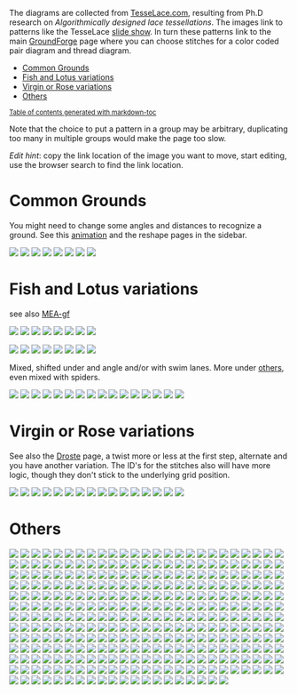The diagrams are collected from [TesseLace.com],
resulting from Ph.D research on _Algorithmically designed lace tessellations_.
The images link to patterns like the TesseLace [slide show].
In turn these patterns link to the main [GroundForge] page
where you can choose stitches for a color coded pair diagram and thread diagram.

[TesseLace.com]: https://tesselace.com
[slide show]: https://tesselace.com/tools/inkscape-extension/
[GroundForge]: https://d-bl.github.io/GroundForge

- [Common Grounds](#common-grounds)
- [Fish and Lotus variations](#fish-and-lotus-variations)
- [Virgin or Rose variations](#virgin-or-rose-variations)
- [Others](#others)

<sub><a href='http://ecotrust-canada.github.io/markdown-toc/'>Table of contents generated with markdown-toc</a></sub>

Note that the choice to put a pattern in a group may be arbitrary, duplicating too many in multiple groups would make the page too slow.

_Edit hint_: copy the link location of the image you want to move, start editing, use the browser search to find the link location.

Common Grounds
==============

You might need to change some angles and distances to recognize a ground. See this [animation] and the reshape pages in the sidebar.

[animation]: https://d-bl.github.io/GroundForge/animation/GIFCreator-me.gif

[![](https://raw.githubusercontent.com/wiki/d-bl/GroundForge/tl/181.png)](https://d-bl.github.io/GroundForge/sheet.html?patch=88%2011;bricks&patch=66%2022;bricks&patch=88%2099%2011%2000;bricks&patch=66%2011%2088%2022;bricks&patch=66%2099%2022%2000;bricks)
[![](https://raw.githubusercontent.com/wiki/d-bl/GroundForge/tl/214.png)](https://d-bl.github.io/GroundForge/sheet.html?patch=5-%20-5;checker&patch=5353%205353%205-5-%20-5-5;checker&patch=5632%2056-2%205-5-%20-535;checker&patch=53%205-%20-5%205-;bricks&patch=44%2077%2044%2077;bricks&patch=44%2044%2077%2077;bricks&patch=66%2088%2066%2011;bricks&patch=66%2066%2088%2011;checker&patch=66%2066%2099%2000;checker&patch=6;checker&patch=566-%2066-5%206-56%20-566;checker&patch=53%2053%2053%205-;bricks&patch=5663%205663;checker&patch=53%205-;bricks&patch=563%20563%20563;checker&patch=53%2053;checker&patch=5632%205632;checker&patch5353%205353;bricks)
[![](https://raw.githubusercontent.com/wiki/d-bl/GroundForge/tl/376.png)](https://d-bl.github.io/GroundForge/sheet.html?patch=B-C-%20---5%20C-B-%20-5--;checker&patch=5831%20-4-7;checker&patch=68%20-4;checker&patch=-4-7%205---%20-C-B%203158;bricks&patch=5-O-E-%20-E-5-O%205-O-E-;bricks)
[![](https://raw.githubusercontent.com/wiki/d-bl/GroundForge/tl/257.png)](https://d-bl.github.io/GroundForge/sheet.html?patch=6868%20-4-4%202121%20-7-7;checker&patch=L-O-L-O-%20---5---5%20H-E-H-E-%20-5---5--;bricks)
[![](https://raw.githubusercontent.com/wiki/d-bl/GroundForge/tl/135.png)](https://d-bl.github.io/GroundForge/sheet.html?patch=5632%2034-7;bricks&patch=5-5-%20-5--%20B-C-%20-5-5;bricks&patch=256-%20---5%20C3B-;bricks&patch=4373%205-53;bricks)
[![](https://raw.githubusercontent.com/wiki/d-bl/GroundForge/tl/130.png)](https://d-bl.github.io/GroundForge/sheet.html?patch=5831%20-4-7;bricks&patch=-437%2034-7;bricks&patch=4830%20--77;bricks)
[![](https://raw.githubusercontent.com/wiki/d-bl/GroundForge/tl/129.png)](https://d-bl.github.io/GroundForge/sheet.html?patch=1483%208-48;bricks&patch=4831%20-488%203148%2088-4;checker)
[![](https://raw.githubusercontent.com/wiki/d-bl/GroundForge/tl/128.png)](https://d-bl.github.io/GroundForge/sheet.html?patch=4312%206-78;bricks)


Fish and Lotus variations
=========================

see also [MEA-gf](https://github.com/MAETempels/MAE-gf/wiki/Milanese:-Fish)

[![](https://raw.githubusercontent.com/wiki/d-bl/GroundForge/tl/150.png)](https://d-bl.github.io/GroundForge/sheet.html?patch=43%205-%2035%2086;bricks)
[![](https://raw.githubusercontent.com/wiki/d-bl/GroundForge/tl/148.png)](https://d-bl.github.io/GroundForge/sheet.html?patch=68%204-%20-5%205-;bricks)
[![](https://raw.githubusercontent.com/wiki/d-bl/GroundForge/tl/147.png)](https://d-bl.github.io/GroundForge/sheet.html?patch=4343%206868;bricks&patch=5-K-5-K-%20-L-O-L-O%20K-5-K-5-%20-H-E-H-E;bricks)
[![](https://raw.githubusercontent.com/wiki/d-bl/GroundForge/tl/030.png)](https://d-bl.github.io/GroundForge/sheet.html?patch=486-%20-486%206-48%2086-4;checker&patch=68%204-;bricks&patch=6868%20-7-7%200101%20-7-7;checker&patch=6868%20-7-7%202121%20-4-4;checker&patch=L-O-L-O-%20-5---5--%20E-H-E-H-%20-5---5--;bricks)
[![](https://raw.githubusercontent.com/wiki/d-bl/GroundForge/tl/451.png)](https://d-bl.github.io/GroundForge/sheet.html?patch=6868%20----%20AAAA%20-7-7;bricks&patch=586-%20-4-5;bricks)
[![](https://raw.githubusercontent.com/wiki/d-bl/GroundForge/tl/175.png)](https://d-bl.github.io/GroundForge/sheet.html?patch=66%20-4%205-%2086;bricks)
[![](https://raw.githubusercontent.com/wiki/d-bl/GroundForge/tl/174.png)](https://d-bl.github.io/GroundForge/sheet.html?patch=43%2053%2068%2066;bricks)
[![](https://raw.githubusercontent.com/wiki/d-bl/GroundForge/tl/169.png)](https://d-bl.github.io/GroundForge/sheet.html?patch=66%20-4%2021%2088;bricks&patch=66%2066%20-4%2068;bricks&patch=5-K-5-K-%20-L-O-L-O%20E-E-E-E-%20-L-L-L-L;bricks)

[![](https://raw.githubusercontent.com/wiki/d-bl/GroundForge/tl/163.png)](https://d-bl.github.io/GroundForge/sheet.html?patch=43%2053%2053%2068;bricks)
[![](https://raw.githubusercontent.com/wiki/d-bl/GroundForge/tl/435.png)](https://d-bl.github.io/GroundForge/sheet.html?patch=434-%206325%206-25%208686;checker&patch=4343%205353%205-5-%208686;checker)
[![](https://raw.githubusercontent.com/wiki/d-bl/GroundForge/tl/164.png)](https://d-bl.github.io/GroundForge/sheet.html?patch=43%205-%20-5%2068;bricks)
[![](https://raw.githubusercontent.com/wiki/d-bl/GroundForge/tl/446.png)](https://d-bl.github.io/GroundForge/sheet.html?patch=6868%20-4-4%205-5-%20-5-5;checker&patch=586-%20-4-5;checker)
[![](https://raw.githubusercontent.com/wiki/d-bl/GroundForge/tl/021.png)](https://d-bl.github.io/GroundForge/sheet.html?patch=588-%20-115;checker&patch=6868%201111%207-7-%20-5-5;checker)
[![](https://raw.githubusercontent.com/wiki/d-bl/GroundForge/tl/173.png)](https://d-bl.github.io/GroundForge/sheet.html?patch=43%205-%2086%2066;bricks)
[![](https://raw.githubusercontent.com/wiki/d-bl/GroundForge/tl/022.png)](https://d-bl.github.io/GroundForge/sheet.html?patch=4343%205353%202121%208888;checker)
[![](https://raw.githubusercontent.com/wiki/d-bl/GroundForge/tl/431.png)](https://d-bl.github.io/GroundForge/sheet.html?patch=6868%201111%208888%20-4-4;checker&patch=43%2068%2066%2066;bricks&patch=466-%206686%206-46%208666;checker&patch=6888%20-114;checker&patch=L-L-L-L-%20-L-L-L-L%205---5---%20-H-E-H-E;bricks&patch=5-L-L---%20-L-L-O-L%20L-L---5-%20-E-H-E-E;bricks)

Mixed, shifted under and angle and/or with swim lanes. More under [others](#Others), even mixed with spiders.

[![](https://raw.githubusercontent.com/wiki/d-bl/GroundForge/tl/452.png)](https://d-bl.github.io/GroundForge/sheet.html?patch=486-%20-486%205-4-%2086-5;checker&patch=6868%20---7%20AA01%20-7-7;bricks)
[![](https://raw.githubusercontent.com/wiki/d-bl/GroundForge/tl/152.png)](https://d-bl.github.io/GroundForge/sheet.html?patch=43%2021%20-4%2098;bricks)
[![](https://raw.githubusercontent.com/wiki/d-bl/GroundForge/tl/067.png)](https://d-bl.github.io/GroundForge/sheet.html?patch=5631%2066-7;bricks&patch=4322%205-73;bricks)
[![](https://raw.githubusercontent.com/wiki/d-bl/GroundForge/tl/167.png)](https://d-bl.github.io/GroundForge/sheet.html?patch=6464%207272;bricks&patch=43%2068;bricks&patch=B-B-%20-B-B%20C-C-%20-C-C;bricks&patch=4848%207171;bricks&patch=5-O-5-O-%20-E-5-E-5%205-O-5-O-%20-E-5-E-5;bricks&patch=5-K-5-K-%20-L-O-L-O%205-K-5-K-%20-E-H-E-H;bricks)
[![](https://raw.githubusercontent.com/wiki/d-bl/GroundForge/tl/685.png)](https://d-bl.github.io/GroundForge/sheet.html?patch=4663%206668;bricks&patch=5-L-L-K-%20-L-L-L-O%20L-L-K-5-%20-E-E-H-E;bricks)
[![](https://raw.githubusercontent.com/wiki/d-bl/GroundForge/tl/539.png)](https://d-bl.github.io/GroundForge/sheet.html?patch=5-L-5-E-%20-E-5-5-O%205-O-H-5-%20-5-5-5-K;bricks&patch=5-L-5-E-%20-E-5-5-O%205-O-5-L-%20-5-H-5-H;bricks)
[![](https://raw.githubusercontent.com/wiki/d-bl/GroundForge/tl/544.png)](https://d-bl.github.io/GroundForge/sheet.html?patch=5-O-5-O-%20-E-5-E-5%205-H-5-H-%20-L-5-L-5;bricks&patch=5-L-5-L-%20-E-5-E-5%205-O-5-O-%20-5-H-5-H;bricks)
[![](https://raw.githubusercontent.com/wiki/d-bl/GroundForge/tl/071.png)](https://d-bl.github.io/GroundForge/sheet.html?patch=4832%202483;bricks)
[![](https://raw.githubusercontent.com/wiki/d-bl/GroundForge/tl/073.png)](https://d-bl.github.io/GroundForge/sheet.html?patch=486-%20-4-5%205-5-%2086-5;checker)
[![](https://raw.githubusercontent.com/wiki/d-bl/GroundForge/tl/074.png)](https://d-bl.github.io/GroundForge/sheet.html?patch=586-%20-4-5%205-5-%20-5-5;checker)
[![](https://raw.githubusercontent.com/wiki/d-bl/GroundForge/tl/076.png)](https://d-bl.github.io/GroundForge/sheet.html?patch=4832%2024-2%20225-%208325;checker)
[![](https://raw.githubusercontent.com/wiki/d-bl/GroundForge/tl/072.png)](https://d-bl.github.io/GroundForge/sheet.html?patch=4832%202483%20224-%208325;checker)
[![](https://raw.githubusercontent.com/wiki/d-bl/GroundForge/tl/097.png)](https://d-bl.github.io/GroundForge/sheet.html?patch=5631%2066-7%206-56%20-566;checker)
[![](https://raw.githubusercontent.com/wiki/d-bl/GroundForge/tl/149.png)](https://d-bl.github.io/GroundForge/sheet.html?patch=43%2068%2034%2086;bricks)
[![](https://raw.githubusercontent.com/wiki/d-bl/GroundForge/tl/151.png)](https://d-bl.github.io/GroundForge/sheet.html?patch=68%20-4%2021%207-;bricks)
[![](https://raw.githubusercontent.com/wiki/d-bl/GroundForge/tl/165.png)](https://d-bl.github.io/GroundForge/sheet.html?patch=43%2021%20-7%2068;bricks)

Virgin or Rose variations
=========================

See also the [Droste](Droste-effect) page, a twist more or less at the first step, alternate and you have another variation. The ID's for the stitches also will have more logic, though they don't stick to the underlying grid position.

[![](https://raw.githubusercontent.com/wiki/d-bl/GroundForge/tl/130.png)](https://d-bl.github.io/GroundForge/sheet.html?patch=5831%20-4-7;bricks&patch=-437%2034-7;bricks&patch=4830%20--77;bricks)
[![](https://raw.githubusercontent.com/wiki/d-bl/GroundForge/tl/129.png)](https://d-bl.github.io/GroundForge/sheet.html?patch=1483%208-48;bricks&patch=4831%20-488%203148%2088-4;checker)
[![](https://raw.githubusercontent.com/wiki/d-bl/GroundForge/tl/112.png)](https://d-bl.github.io/GroundForge/sheet.html?patch=4831%20-117%206-78%2086-4;checker)
[![](https://raw.githubusercontent.com/wiki/d-bl/GroundForge/tl/133.png)](https://d-bl.github.io/GroundForge/sheet.html?patch=588-%2014-2;bricks)
[![](https://raw.githubusercontent.com/wiki/d-bl/GroundForge/tl/115.png)](https://d-bl.github.io/GroundForge/sheet.html?patch=4831%20-488%20214-%2088-5;checker)
[![](https://raw.githubusercontent.com/wiki/d-bl/GroundForge/tl/117.png)](https://d-bl.github.io/GroundForge/sheet.html?patch=4831%20-4-7%203158%2088-4;checker)
[![](https://raw.githubusercontent.com/wiki/d-bl/GroundForge/tl/118.png)](https://d-bl.github.io/GroundForge/sheet.html?patch=4831%20-117%203178%2088-4;checker)
[![](https://raw.githubusercontent.com/wiki/d-bl/GroundForge/tl/123.png)](https://d-bl.github.io/GroundForge/sheet.html?patch=4831%20-117%205-7-%2086-5;checker)
[![](https://raw.githubusercontent.com/wiki/d-bl/GroundForge/tl/080.png)](https://d-bl.github.io/GroundForge/sheet.html?patch=4831%20-488%206-48%2086-4;checker)
[![](https://raw.githubusercontent.com/wiki/d-bl/GroundForge/tl/081.png)](https://d-bl.github.io/GroundForge/sheet.html?patch=4831%20-488%205-4-%2086-5;checker)
[![](https://raw.githubusercontent.com/wiki/d-bl/GroundForge/tl/111.png)](https://d-bl.github.io/GroundForge/sheet.html?patch=588-%20-4-5%206-58%20-214;checker)
[![](https://raw.githubusercontent.com/wiki/d-bl/GroundForge/tl/113.png)](https://d-bl.github.io/GroundForge/sheet.html?patch=586-%20-115%206-78%20-5-4;checker)
[![](https://raw.githubusercontent.com/wiki/d-bl/GroundForge/tl/079.png)](https://d-bl.github.io/GroundForge/sheet.html?patch=486-%20-115%20217-%2088-5;checker)
[![](https://raw.githubusercontent.com/wiki/d-bl/GroundForge/tl/121.png)](https://d-bl.github.io/GroundForge/sheet.html?patch=5831%20-4-7%206-58%20-5-4;checker)
[![](https://raw.githubusercontent.com/wiki/d-bl/GroundForge/tl/122.png)](https://d-bl.github.io/GroundForge/sheet.html?patch=4831%20-4-7%20215-%2088-5;checker)
[![](https://raw.githubusercontent.com/wiki/d-bl/GroundForge/tl/124.png)](https://d-bl.github.io/GroundForge/sheet.html?patch=4831%20-4-7%206-58%2086-4;checker)


Others
======

[![](https://raw.githubusercontent.com/wiki/d-bl/GroundForge/tl/015.png)](https://d-bl.github.io/GroundForge/sheet.html?patch=5-O-H-%20-L-5-O%20E-5-E-;bricks&patch=586-%20---5%202AB-%20-7-5;bricks)
[![](https://raw.githubusercontent.com/wiki/d-bl/GroundForge/tl/138.png)](https://d-bl.github.io/GroundForge/sheet.html?patch=4641%209177;bricks&patch=4841%205377;bricks)
[![](https://raw.githubusercontent.com/wiki/d-bl/GroundForge/tl/410.png)](https://d-bl.github.io/GroundForge/sheet.html?patch=5831%20-4-7%203158%20-7-4;bricks)
[![](https://raw.githubusercontent.com/wiki/d-bl/GroundForge/tl/551.png)](https://d-bl.github.io/GroundForge/sheet.html?patch=5-L-K-H-%20-L-L-O-O%205-L-K-H-%20-E-E-H-H;bricks)
[![](https://raw.githubusercontent.com/wiki/d-bl/GroundForge/tl/552.png)](https://d-bl.github.io/GroundForge/sheet.html?patch=5-L-K-H-%20-L-L-O-O%205-L---H-%20-E-H-E-H;bricks)
[![](https://raw.githubusercontent.com/wiki/d-bl/GroundForge/tl/127.png)](https://d-bl.github.io/GroundForge/sheet.html?patch=4815%204-77;bricks&patch=-5---5-5%205-O-E-5-;bricks&patch=4804%20-777;bricks)
[![](https://raw.githubusercontent.com/wiki/d-bl/GroundForge/tl/002.png)](https://d-bl.github.io/GroundForge/sheet.html?patch=6868%20---4%202AA1%20-7-7;bricks&patch=586-%20-4-5%202121%20-7-7;bricks&patch=586-%20-4-5%206868%20-4-4;checker)
[![](https://raw.githubusercontent.com/wiki/d-bl/GroundForge/tl/425.png)](https://d-bl.github.io/GroundForge/sheet.html?patch=5831%20-4-7%206868%20-4-4;checker&patch=5831%20-4-7%206868%20-4-4;bricks)
[![](https://raw.githubusercontent.com/wiki/d-bl/GroundForge/tl/004.png)](https://d-bl.github.io/GroundForge/sheet.html?patch=586-%20-4-5%202121%20-7-7;checker&patch=586-%20-4-5%206868%20-4-4;bricks&patch=5831%20-4-7%20586-%20-4-5;checker)
[![](https://raw.githubusercontent.com/wiki/d-bl/GroundForge/tl/083.png)](https://d-bl.github.io/GroundForge/sheet.html?patch=486-%20-486%202111%2088-7;checker&patch=4831%20-488%202111%2088-7;checker&patch=4831%20-488%205-11%2086-7;checker)
[![](https://raw.githubusercontent.com/wiki/d-bl/GroundForge/tl/103.png)](https://d-bl.github.io/GroundForge/sheet.html?patch=586-%20-4-5%20215-%20-7-5;checker&patch=5831%20-4-7%205-5-%20-5-5;checker)
[![](https://raw.githubusercontent.com/wiki/d-bl/GroundForge/tl/106.png)](https://d-bl.github.io/GroundForge/sheet.html?patch=4373%205353%205-5-%208315;checker&patch=437-%206325%206-25%208315;checker&patch=5632%2056-2%203158%20-734;checker)
[![](https://raw.githubusercontent.com/wiki/d-bl/GroundForge/tl/061.png)](https://d-bl.github.io/GroundForge/sheet.html?patch=4632%2056-2%206-58%208634;checker)
[![](https://raw.githubusercontent.com/wiki/d-bl/GroundForge/tl/001.png)](https://d-bl.github.io/GroundForge/sheet.html?patch=586-%20-4-5%205-21%20-5-7;checker)
[![](https://raw.githubusercontent.com/wiki/d-bl/GroundForge/tl/577.png)](https://d-bl.github.io/GroundForge/sheet.html?patch=5-L---H-%20-L-O-L-O%20--5---5-%20-E-H-E-H;bricks)
[![](https://raw.githubusercontent.com/wiki/d-bl/GroundForge/tl/576.png)](https://d-bl.github.io/GroundForge/sheet.html?patch=5-L---H-%20-L-O-L-O%20--5-K-5-%20-E-E-H-H;bricks)
[![](https://raw.githubusercontent.com/wiki/d-bl/GroundForge/tl/401.png)](https://d-bl.github.io/GroundForge/sheet.html?patch=466-%206315%206-76%208666;bricks)
[![](https://raw.githubusercontent.com/wiki/d-bl/GroundForge/tl/448.png)](https://d-bl.github.io/GroundForge/sheet.html?patch=4631%2066-7%206-56%208666;bricks)
[![](https://raw.githubusercontent.com/wiki/d-bl/GroundForge/tl/404.png)](https://d-bl.github.io/GroundForge/sheet.html?patch=4631%206688%206-46%208666;bricks)
[![](https://raw.githubusercontent.com/wiki/d-bl/GroundForge/tl/405.png)](https://d-bl.github.io/GroundForge/sheet.html?patch=4631%206688%203146%208866;bricks)
[![](https://raw.githubusercontent.com/wiki/d-bl/GroundForge/tl/423.png)](https://d-bl.github.io/GroundForge/sheet.html?patch=586-%201112%208-78%20-5-4;bricks)
[![](https://raw.githubusercontent.com/wiki/d-bl/GroundForge/tl/051.png)](https://d-bl.github.io/GroundForge/sheet.html?patch=588-%20-4-5%206868%20-114;checker)
[![](https://raw.githubusercontent.com/wiki/d-bl/GroundForge/tl/455.png)](https://d-bl.github.io/GroundForge/sheet.html?patch=586-%20---5%202AA1%20-7-7;bricks)
[![](https://raw.githubusercontent.com/wiki/d-bl/GroundForge/tl/415.png)](https://d-bl.github.io/GroundForge/sheet.html?patch=586-%20-4-5%20215-%20-7-5;bricks)
[![](https://raw.githubusercontent.com/wiki/d-bl/GroundForge/tl/006.png)](https://d-bl.github.io/GroundForge/sheet.html?patch=466-%206315%206-76%208666;checker)
[![](https://raw.githubusercontent.com/wiki/d-bl/GroundForge/tl/056.png)](https://d-bl.github.io/GroundForge/sheet.html?patch=588-%201112%208-78%20-214;checker)
[![](https://raw.githubusercontent.com/wiki/d-bl/GroundForge/tl/037.png)](https://d-bl.github.io/GroundForge/sheet.html?patch=586-%201112%208-78%20-5-4;checker)
[![](https://raw.githubusercontent.com/wiki/d-bl/GroundForge/tl/041.png)](https://d-bl.github.io/GroundForge/sheet.html?patch=6888%2014-1%208868%20-114;checker)
[![](https://raw.githubusercontent.com/wiki/d-bl/GroundForge/tl/054.png)](https://d-bl.github.io/GroundForge/sheet.html?patch=588-%2014-2%208868%20-114;checker)
[![](https://raw.githubusercontent.com/wiki/d-bl/GroundForge/tl/052.png)](https://d-bl.github.io/GroundForge/sheet.html?patch=588-%20-115%206-78%20-214;checker)
[![](https://raw.githubusercontent.com/wiki/d-bl/GroundForge/tl/088.png)](https://d-bl.github.io/GroundForge/sheet.html?patch=4631%206688%203146%208866;checker)
[![](https://raw.githubusercontent.com/wiki/d-bl/GroundForge/tl/140.png)](https://d-bl.github.io/GroundForge/sheet.html?patch=4631%206688;bricks)
[![](https://raw.githubusercontent.com/wiki/d-bl/GroundForge/tl/402.png)](https://d-bl.github.io/GroundForge/sheet.html?patch=4631%2066-7%203156%208866;bricks)
[![](https://raw.githubusercontent.com/wiki/d-bl/GroundForge/tl/403.png)](https://d-bl.github.io/GroundForge/sheet.html?patch=466-%2066-5%206-56%208666;bricks)
[![](https://raw.githubusercontent.com/wiki/d-bl/GroundForge/tl/428.png)](https://d-bl.github.io/GroundForge/sheet.html?patch=466-%206686%206-46%208666;bricks)
[![](https://raw.githubusercontent.com/wiki/d-bl/GroundForge/tl/406.png)](https://d-bl.github.io/GroundForge/sheet.html?patch=4631%206317%206-76%208666;bricks)
[![](https://raw.githubusercontent.com/wiki/d-bl/GroundForge/tl/407.png)](https://d-bl.github.io/GroundForge/sheet.html?patch=4631%206317%203176%208866;bricks)
[![](https://raw.githubusercontent.com/wiki/d-bl/GroundForge/tl/007.png)](https://d-bl.github.io/GroundForge/sheet.html?patch=6868%20-114%206888%20-4-4;checker)
[![](https://raw.githubusercontent.com/wiki/d-bl/GroundForge/tl/010.png)](https://d-bl.github.io/GroundForge/sheet.html?patch=4631%206688%206-46%208666;checker)
[![](https://raw.githubusercontent.com/wiki/d-bl/GroundForge/tl/011.png)](https://d-bl.github.io/GroundForge/sheet.html?patch=4631%206317%206-76%208666;checker)
[![](https://raw.githubusercontent.com/wiki/d-bl/GroundForge/tl/012.png)](https://d-bl.github.io/GroundForge/sheet.html?patch=4631%206317%203176%208866;checker)
[![](https://raw.githubusercontent.com/wiki/d-bl/GroundForge/tl/025.png)](https://d-bl.github.io/GroundForge/sheet.html?patch=586-%201112%208888%20-4-4;checker)
[![](https://raw.githubusercontent.com/wiki/d-bl/GroundForge/tl/026.png)](https://d-bl.github.io/GroundForge/sheet.html?patch=4343%205353%205-21%208688;checker)
[![](https://raw.githubusercontent.com/wiki/d-bl/GroundForge/tl/027.png)](https://d-bl.github.io/GroundForge/sheet.html?patch=6868%2088-7%201121%20-4-4;checker)
[![](https://raw.githubusercontent.com/wiki/d-bl/GroundForge/tl/032.png)](https://d-bl.github.io/GroundForge/sheet.html?patch=586-%208889%201111%20-4-4;checker)
[![](https://raw.githubusercontent.com/wiki/d-bl/GroundForge/tl/033.png)](https://d-bl.github.io/GroundForge/sheet.html?patch=586-%20-115%206888%20-4-4;checker)
[![](https://raw.githubusercontent.com/wiki/d-bl/GroundForge/tl/034.png)](https://d-bl.github.io/GroundForge/sheet.html?patch=586-%20-115%20588-%20-4-5;checker)
[![](https://raw.githubusercontent.com/wiki/d-bl/GroundForge/tl/035.png)](https://d-bl.github.io/GroundForge/sheet.html?patch=586-%20-115%205-7-%20-5-5;checker)
[![](https://raw.githubusercontent.com/wiki/d-bl/GroundForge/tl/036.png)](https://d-bl.github.io/GroundForge/sheet.html?patch=586-%201112%20788-%20-4-5;checker)
[![](https://raw.githubusercontent.com/wiki/d-bl/GroundForge/tl/038.png)](https://d-bl.github.io/GroundForge/sheet.html?patch=586-%201112%207-7-%20-5-5;checker)
[![](https://raw.githubusercontent.com/wiki/d-bl/GroundForge/tl/039.png)](https://d-bl.github.io/GroundForge/sheet.html?patch=586-%20-789%202111%20-4-4;checker)
[![](https://raw.githubusercontent.com/wiki/d-bl/GroundForge/tl/040.png)](https://d-bl.github.io/GroundForge/sheet.html?patch=4632%205683%206-48%208634;checker)
[![](https://raw.githubusercontent.com/wiki/d-bl/GroundForge/tl/042.png)](https://d-bl.github.io/GroundForge/sheet.html?patch=6888%208888%204-11%20-014;checker)
[![](https://raw.githubusercontent.com/wiki/d-bl/GroundForge/tl/043.png)](https://d-bl.github.io/GroundForge/sheet.html?patch=588-%201112%208888%20-114;checker)
[![](https://raw.githubusercontent.com/wiki/d-bl/GroundForge/tl/045.png)](https://d-bl.github.io/GroundForge/sheet.html?patch=588-%20-115%206888%20-114;checker)
[![](https://raw.githubusercontent.com/wiki/d-bl/GroundForge/tl/047.png)](https://d-bl.github.io/GroundForge/sheet.html?patch=6888%201111%208888%20-114;checker)
[![](https://raw.githubusercontent.com/wiki/d-bl/GroundForge/tl/048.png)](https://d-bl.github.io/GroundForge/sheet.html?patch=6888%2088-7%201121%20-114;checker)
[![](https://raw.githubusercontent.com/wiki/d-bl/GroundForge/tl/049.png)](https://d-bl.github.io/GroundForge/sheet.html?patch=6888%20-788%202111%20-114;checker)
[![](https://raw.githubusercontent.com/wiki/d-bl/GroundForge/tl/050.png)](https://d-bl.github.io/GroundForge/sheet.html?patch=4632%205683%205-11%208637;checker)
[![](https://raw.githubusercontent.com/wiki/d-bl/GroundForge/tl/053.png)](https://d-bl.github.io/GroundForge/sheet.html?patch=588-%208889%204-11%20-014;checker)
[![](https://raw.githubusercontent.com/wiki/d-bl/GroundForge/tl/055.png)](https://d-bl.github.io/GroundForge/sheet.html?patch=4632%205683%203148%208834;checker)
[![](https://raw.githubusercontent.com/wiki/d-bl/GroundForge/tl/057.png)](https://d-bl.github.io/GroundForge/sheet.html?patch=588-%20-789%205-11%20-014;checker)
[![](https://raw.githubusercontent.com/wiki/d-bl/GroundForge/tl/058.png)](https://d-bl.github.io/GroundForge/sheet.html?patch=588-%20-789%202111%20-114;checker)
[![](https://raw.githubusercontent.com/wiki/d-bl/GroundForge/tl/059.png)](https://d-bl.github.io/GroundForge/sheet.html?patch=4632%205683%20214-%208835;checker)
[![](https://raw.githubusercontent.com/wiki/d-bl/GroundForge/tl/060.png)](https://d-bl.github.io/GroundForge/sheet.html?patch=4632%205683%202111%208837;checker)
[![](https://raw.githubusercontent.com/wiki/d-bl/GroundForge/tl/062.png)](https://d-bl.github.io/GroundForge/sheet.html?patch=4632%2056-2%205-21%208637;checker)
[![](https://raw.githubusercontent.com/wiki/d-bl/GroundForge/tl/063.png)](https://d-bl.github.io/GroundForge/sheet.html?patch=4632%2056-2%202121%208837;checker)
[![](https://raw.githubusercontent.com/wiki/d-bl/GroundForge/tl/064.png)](https://d-bl.github.io/GroundForge/sheet.html?patch=4632%205312%206-78%208634;checker)
[![](https://raw.githubusercontent.com/wiki/d-bl/GroundForge/tl/065.png)](https://d-bl.github.io/GroundForge/sheet.html?patch=4632%205312%205-7-%208635;checker)
[![](https://raw.githubusercontent.com/wiki/d-bl/GroundForge/tl/066.png)](https://d-bl.github.io/GroundForge/sheet.html?patch=4632%205312%203178%208834;checker)
[![](https://raw.githubusercontent.com/wiki/d-bl/GroundForge/tl/013.png)](https://d-bl.github.io/GroundForge/sheet.html?patch=5-H-H-%20-5-H-H%205-L-O-;bricks)
[![](https://raw.githubusercontent.com/wiki/d-bl/GroundForge/tl/014.png)](https://d-bl.github.io/GroundForge/sheet.html?patch=5-E-H-%20-5-5--%20L-5-O-;bricks)
[![](https://raw.githubusercontent.com/wiki/d-bl/GroundForge/tl/016.png)](https://d-bl.github.io/GroundForge/sheet.html?patch=5-O-H-%20-E-5-H%205-L-L-;bricks)
[![](https://raw.githubusercontent.com/wiki/d-bl/GroundForge/tl/017.png)](https://d-bl.github.io/GroundForge/sheet.html?patch=5-L-H-%20-L-5-O%20E-H-5-;bricks)
[![](https://raw.githubusercontent.com/wiki/d-bl/GroundForge/tl/018.png)](https://d-bl.github.io/GroundForge/sheet.html?patch=5-E-H-%20-5-O-O%20H-H-5-;bricks)
[![](https://raw.githubusercontent.com/wiki/d-bl/GroundForge/tl/068.png)](https://d-bl.github.io/GroundForge/sheet.html?patch=486-%20-486%205-11%2086-7;checker)
[![](https://raw.githubusercontent.com/wiki/d-bl/GroundForge/tl/069.png)](https://d-bl.github.io/GroundForge/sheet.html?patch=486-%20-486%20214-%2088-5;checker)
[![](https://raw.githubusercontent.com/wiki/d-bl/GroundForge/tl/084.png)](https://d-bl.github.io/GroundForge/sheet.html?patch=4831%20-4-7%205-5-%2086-5;checker)
[![](https://raw.githubusercontent.com/wiki/d-bl/GroundForge/tl/077.png)](https://d-bl.github.io/GroundForge/sheet.html?patch=486-%20-4-5%20215-%2088-5;checker)
[![](https://raw.githubusercontent.com/wiki/d-bl/GroundForge/tl/085.png)](https://d-bl.github.io/GroundForge/sheet.html?patch=4831%20-4-7%205-21%2086-7;checker)
[![](https://raw.githubusercontent.com/wiki/d-bl/GroundForge/tl/075.png)](https://d-bl.github.io/GroundForge/sheet.html?patch=486-%20-4-5%205-21%2086-7;checker)
[![](https://raw.githubusercontent.com/wiki/d-bl/GroundForge/tl/078.png)](https://d-bl.github.io/GroundForge/sheet.html?patch=486-%20-4-5%202121%2088-7;checker)
[![](https://raw.githubusercontent.com/wiki/d-bl/GroundForge/tl/086.png)](https://d-bl.github.io/GroundForge/sheet.html?patch=4831%20-4-7%202121%2088-7;checker)
[![](https://raw.githubusercontent.com/wiki/d-bl/GroundForge/tl/087.png)](https://d-bl.github.io/GroundForge/sheet.html?patch=4831%203437%203535%2086-5;checker)
[![](https://raw.githubusercontent.com/wiki/d-bl/GroundForge/tl/089.png)](https://d-bl.github.io/GroundForge/sheet.html?patch=4353%205353%206-58%2086-4;checker)
[![](https://raw.githubusercontent.com/wiki/d-bl/GroundForge/tl/090.png)](https://d-bl.github.io/GroundForge/sheet.html?patch=4353%205353%205-21%2086-7;checker)
[![](https://raw.githubusercontent.com/wiki/d-bl/GroundForge/tl/091.png)](https://d-bl.github.io/GroundForge/sheet.html?patch=4632%205683%205-4-%208635;checker)
[![](https://raw.githubusercontent.com/wiki/d-bl/GroundForge/tl/096.png)](https://d-bl.github.io/GroundForge/sheet.html?patch=466-%2066-5%206-56%208666;checker)
[![](https://raw.githubusercontent.com/wiki/d-bl/GroundForge/tl/098.png)](https://d-bl.github.io/GroundForge/sheet.html?patch=4631%2066-7%206-56%208666;checker)
[![](https://raw.githubusercontent.com/wiki/d-bl/GroundForge/tl/099.png)](https://d-bl.github.io/GroundForge/sheet.html?patch=4631%2066-7%203156%208866;checker)
[![](https://raw.githubusercontent.com/wiki/d-bl/GroundForge/tl/100.png)](https://d-bl.github.io/GroundForge/sheet.html?patch=4632%2056-2%203158%208834;checker)
[![](https://raw.githubusercontent.com/wiki/d-bl/GroundForge/tl/101.png)](https://d-bl.github.io/GroundForge/sheet.html?patch=4632%2056-2%20215-%208835;checker)
[![](https://raw.githubusercontent.com/wiki/d-bl/GroundForge/tl/141.png)](https://d-bl.github.io/GroundForge/sheet.html?patch=4321%205883;bricks)
[![](https://raw.githubusercontent.com/wiki/d-bl/GroundForge/tl/142.png)](https://d-bl.github.io/GroundForge/sheet.html?patch=4353%205863;bricks)
[![](https://raw.githubusercontent.com/wiki/d-bl/GroundForge/tl/143.png)](https://d-bl.github.io/GroundForge/sheet.html?patch=4311%206888;bricks)
[![](https://raw.githubusercontent.com/wiki/d-bl/GroundForge/tl/153.png)](https://d-bl.github.io/GroundForge/sheet.html?patch=46-1%206868;bricks)
[![](https://raw.githubusercontent.com/wiki/d-bl/GroundForge/tl/154.png)](https://d-bl.github.io/GroundForge/sheet.html?patch=4863%205663;bricks)
[![](https://raw.githubusercontent.com/wiki/d-bl/GroundForge/tl/156.png)](https://d-bl.github.io/GroundForge/sheet.html?patch=46-2%206-58;bricks)
[![](https://raw.githubusercontent.com/wiki/d-bl/GroundForge/tl/157.png)](https://d-bl.github.io/GroundForge/sheet.html?patch=48-2%205-53;bricks)
[![](https://raw.githubusercontent.com/wiki/d-bl/GroundForge/tl/158.png)](https://d-bl.github.io/GroundForge/sheet.html?patch=8464%207712;bricks)
[![](https://raw.githubusercontent.com/wiki/d-bl/GroundForge/tl/159.png)](https://d-bl.github.io/GroundForge/sheet.html?patch=4466%207781;bricks)
[![](https://raw.githubusercontent.com/wiki/d-bl/GroundForge/tl/160.png)](https://d-bl.github.io/GroundForge/sheet.html?patch=4683%203468;bricks)
[![](https://raw.githubusercontent.com/wiki/d-bl/GroundForge/tl/176.png)](https://d-bl.github.io/GroundForge/sheet.html?patch=4683%206-48;bricks)
[![](https://raw.githubusercontent.com/wiki/d-bl/GroundForge/tl/177.png)](https://d-bl.github.io/GroundForge/sheet.html?patch=4632%203488;bricks)
[![](https://raw.githubusercontent.com/wiki/d-bl/GroundForge/tl/178.png)](https://d-bl.github.io/GroundForge/sheet.html?patch=4840%205887;bricks)
[![](https://raw.githubusercontent.com/wiki/d-bl/GroundForge/tl/179.png)](https://d-bl.github.io/GroundForge/sheet.html?patch=4883%205-43;bricks)
[![](https://raw.githubusercontent.com/wiki/d-bl/GroundForge/tl/180.png)](https://d-bl.github.io/GroundForge/sheet.html?patch=4488%201748;bricks)
[![](https://raw.githubusercontent.com/wiki/d-bl/GroundForge/tl/408.png)](https://d-bl.github.io/GroundForge/sheet.html?patch=4343%205353%205-21%208688;bricks)
[![](https://raw.githubusercontent.com/wiki/d-bl/GroundForge/tl/409.png)](https://d-bl.github.io/GroundForge/sheet.html?patch=586-%20-4-5%205-21%20-5-7;bricks)
[![](https://raw.githubusercontent.com/wiki/d-bl/GroundForge/tl/411.png)](https://d-bl.github.io/GroundForge/sheet.html?patch=6868%20-114%206888%20-4-4;bricks)
[![](https://raw.githubusercontent.com/wiki/d-bl/GroundForge/tl/413.png)](https://d-bl.github.io/GroundForge/sheet.html?patch=586-%20-4-5%205-5-%20-5-5;bricks)
[![](https://raw.githubusercontent.com/wiki/d-bl/GroundForge/tl/414.png)](https://d-bl.github.io/GroundForge/sheet.html?patch=586-%20-789%202111%20-4-4;bricks)
[![](https://raw.githubusercontent.com/wiki/d-bl/GroundForge/tl/417.png)](https://d-bl.github.io/GroundForge/sheet.html?patch=586-%208889%201111%20-4-4;bricks)
[![](https://raw.githubusercontent.com/wiki/d-bl/GroundForge/tl/418.png)](https://d-bl.github.io/GroundForge/sheet.html?patch=586-%20-115%206888%20-4-4;bricks)
[![](https://raw.githubusercontent.com/wiki/d-bl/GroundForge/tl/419.png)](https://d-bl.github.io/GroundForge/sheet.html?patch=586-%20-115%20588-%20-4-5;bricks)
[![](https://raw.githubusercontent.com/wiki/d-bl/GroundForge/tl/420.png)](https://d-bl.github.io/GroundForge/sheet.html?patch=586-%20-115%206-78%20-5-4;bricks)
[![](https://raw.githubusercontent.com/wiki/d-bl/GroundForge/tl/421.png)](https://d-bl.github.io/GroundForge/sheet.html?patch=586-%20-115%205-7-%20-5-5;bricks)
[![](https://raw.githubusercontent.com/wiki/d-bl/GroundForge/tl/422.png)](https://d-bl.github.io/GroundForge/sheet.html?patch=586-%201112%20788-%20-4-5;bricks)
[![](https://raw.githubusercontent.com/wiki/d-bl/GroundForge/tl/424.png)](https://d-bl.github.io/GroundForge/sheet.html?patch=586-%201112%207-7-%20-5-5;bricks)
[![](https://raw.githubusercontent.com/wiki/d-bl/GroundForge/tl/427.png)](https://d-bl.github.io/GroundForge/sheet.html?patch=5831%20-4-7%206-58%20-5-4;bricks)
[![](https://raw.githubusercontent.com/wiki/d-bl/GroundForge/tl/429.png)](https://d-bl.github.io/GroundForge/sheet.html?patch=586-%20-4-5%206-58%20-5-4;bricks)
[![](https://raw.githubusercontent.com/wiki/d-bl/GroundForge/tl/430.png)](https://d-bl.github.io/GroundForge/sheet.html?patch=6868%2088-7%201121%20-4-4;bricks)
[![](https://raw.githubusercontent.com/wiki/d-bl/GroundForge/tl/433.png)](https://d-bl.github.io/GroundForge/sheet.html?patch=586-%20-4-5%20586-%20-4-5;bricks)
[![](https://raw.githubusercontent.com/wiki/d-bl/GroundForge/tl/434.png)](https://d-bl.github.io/GroundForge/sheet.html?patch=586-%201112%208888%20-4-4;bricks)
[![](https://raw.githubusercontent.com/wiki/d-bl/GroundForge/tl/436.png)](https://d-bl.github.io/GroundForge/sheet.html?patch=5831%20-4-7%20586-%20-4-5;bricks)
[![](https://raw.githubusercontent.com/wiki/d-bl/GroundForge/tl/449.png)](https://d-bl.github.io/GroundForge/sheet.html?patch=-4-4%205---%20-C-B%206868;bricks)
[![](https://raw.githubusercontent.com/wiki/d-bl/GroundForge/tl/453.png)](https://d-bl.github.io/GroundForge/sheet.html?patch=-4-5%205---%20-C-B%206-58;bricks)
[![](https://raw.githubusercontent.com/wiki/d-bl/GroundForge/tl/426.png)](https://d-bl.github.io/GroundForge/sheet.html?patch=5831%20-4-7%205-5-%20-5-5;bricks)
[![](https://raw.githubusercontent.com/wiki/d-bl/GroundForge/tl/502.png)](https://d-bl.github.io/GroundForge/sheet.html?patch=5-L-K-E-%20-L-L-O-O%20K-H-5-L-%20-5-K-E-E;bricks)
[![](https://raw.githubusercontent.com/wiki/d-bl/GroundForge/tl/503.png)](https://d-bl.github.io/GroundForge/sheet.html?patch=5-L-L-K-%20-L-K-5-O%20H-5-O-K-%20-H-E-E-H;bricks)
[![](https://raw.githubusercontent.com/wiki/d-bl/GroundForge/tl/504.png)](https://d-bl.github.io/GroundForge/sheet.html?patch=5-L-L-K-%20-L-K-5-O%20H-5-O---%20-H-E-H-E;bricks)
[![](https://raw.githubusercontent.com/wiki/d-bl/GroundForge/tl/506.png)](https://d-bl.github.io/GroundForge/sheet.html?patch=5-L-L-K-%20-L---5-O%205-O-L-K-%20-E-E-E-H;bricks)
[![](https://raw.githubusercontent.com/wiki/d-bl/GroundForge/tl/507.png)](https://d-bl.github.io/GroundForge/sheet.html?patch=5-L-L-K-%20-L---5-O%205-O-L---%20-E-E-H-E;bricks)
[![](https://raw.githubusercontent.com/wiki/d-bl/GroundForge/tl/508.png)](https://d-bl.github.io/GroundForge/sheet.html?patch=5-L-L-K-%20-L---5-O%20L-O-K-5-%20-E-E-H-E;bricks)
[![](https://raw.githubusercontent.com/wiki/d-bl/GroundForge/tl/509.png)](https://d-bl.github.io/GroundForge/sheet.html?patch=5-L-L-K-%20-L---5-O%20L-O---5-%20-E-H-E-E;bricks)
[![](https://raw.githubusercontent.com/wiki/d-bl/GroundForge/tl/510.png)](https://d-bl.github.io/GroundForge/sheet.html?patch=5-L-L-K-%20-L---5-O%205-O-K-H-%20-E-E-H-H;bricks)
[![](https://raw.githubusercontent.com/wiki/d-bl/GroundForge/tl/511.png)](https://d-bl.github.io/GroundForge/sheet.html?patch=5-L-L-K-%20-L---5-O%205-O---H-%20-E-H-E-H;bricks)
[![](https://raw.githubusercontent.com/wiki/d-bl/GroundForge/tl/512.png)](https://d-bl.github.io/GroundForge/sheet.html?patch=5-L-L-K-%20---H-5-O%20O-L-O-L-%20-E-E-E-E;bricks)
[![](https://raw.githubusercontent.com/wiki/d-bl/GroundForge/tl/513.png)](https://d-bl.github.io/GroundForge/sheet.html?patch=5-L-K-E-%20-L-L-O-O%20H-H-5---%20-5-K-H-E;bricks)
[![](https://raw.githubusercontent.com/wiki/d-bl/GroundForge/tl/515.png)](https://d-bl.github.io/GroundForge/sheet.html?patch=5-L-L---%20-L-L-O-L%205-L-L---%20-E-E-H-E;bricks)
[![](https://raw.githubusercontent.com/wiki/d-bl/GroundForge/tl/518.png)](https://d-bl.github.io/GroundForge/sheet.html?patch=5-L-L---%20-L-L-O-L%205---5---%20-H-E-H-E;bricks)
[![](https://raw.githubusercontent.com/wiki/d-bl/GroundForge/tl/519.png)](https://d-bl.github.io/GroundForge/sheet.html?patch=5-L-L---%20-L-L-O-L%205---H-H-%20-H-E-H-H;bricks)
[![](https://raw.githubusercontent.com/wiki/d-bl/GroundForge/tl/520.png)](https://d-bl.github.io/GroundForge/sheet.html?patch=5-L-L---%20-L-L-O-L%20--5-L-L-%20-E-E-E-H;bricks)
[![](https://raw.githubusercontent.com/wiki/d-bl/GroundForge/tl/521.png)](https://d-bl.github.io/GroundForge/sheet.html?patch=5-L-L---%20-L-L-O-L%20--5---5-%20-E-H-E-H;bricks)
[![](https://raw.githubusercontent.com/wiki/d-bl/GroundForge/tl/501.png)](https://d-bl.github.io/GroundForge/sheet.html?patch=5-L-O-K-%20-L-L-L-O%20E-E-E-E-%20-5-L-L-K;bricks)
[![](https://raw.githubusercontent.com/wiki/d-bl/GroundForge/tl/505.png)](https://d-bl.github.io/GroundForge/sheet.html?patch=5-L-L-K-%20-L---5-O%20L-O-L-L-%20-E-E-E-E;bricks)
[![](https://raw.githubusercontent.com/wiki/d-bl/GroundForge/tl/522.png)](https://d-bl.github.io/GroundForge/sheet.html?patch=5-L-L---%20-L-L-O-L%20H-5---H-%20-H-H-E-H;bricks)
[![](https://raw.githubusercontent.com/wiki/d-bl/GroundForge/tl/523.png)](https://d-bl.github.io/GroundForge/sheet.html?patch=5-L-L---%20-L-L-O-L%20H-H-H-H-%20-H-H-H-H;bricks)
[![](https://raw.githubusercontent.com/wiki/d-bl/GroundForge/tl/524.png)](https://d-bl.github.io/GroundForge/sheet.html?patch=5-L-K-E-%20-L-L-O-O%20H-H-H-H-%20-5-K-H-H;bricks)
[![](https://raw.githubusercontent.com/wiki/d-bl/GroundForge/tl/526.png)](https://d-bl.github.io/GroundForge/sheet.html?patch=5-L-L---%20---5-O-L%20O-L-L-L-%20-E-E-E-E;bricks)
[![](https://raw.githubusercontent.com/wiki/d-bl/GroundForge/tl/527.png)](https://d-bl.github.io/GroundForge/sheet.html?patch=5-L-L---%20---5-O-L%20O-L---5-%20-E-H-E-E;bricks)
[![](https://raw.githubusercontent.com/wiki/d-bl/GroundForge/tl/529.png)](https://d-bl.github.io/GroundForge/sheet.html?patch=5-K-5-K-%20-L-O-L-O%205-L-L---%20-E-E-H-E;bricks)
[![](https://raw.githubusercontent.com/wiki/d-bl/GroundForge/tl/530.png)](https://d-bl.github.io/GroundForge/sheet.html?patch=5-K-5-K-%20-L-O-L-O%20L-L---5-%20-E-H-E-E;bricks)
[![](https://raw.githubusercontent.com/wiki/d-bl/GroundForge/tl/531.png)](https://d-bl.github.io/GroundForge/sheet.html?patch=5-K-5-K-%20-L-O-L-O%205-L---H-%20-E-H-E-H;bricks)
[![](https://raw.githubusercontent.com/wiki/d-bl/GroundForge/tl/533.png)](https://d-bl.github.io/GroundForge/sheet.html?patch=5-K-5-K-%20-L-O-L-O%205---5---%20-H-E-H-E;bricks)
[![](https://raw.githubusercontent.com/wiki/d-bl/GroundForge/tl/534.png)](https://d-bl.github.io/GroundForge/sheet.html?patch=5-K-5-K-%20-L-O-L-O%20L---H-5-%20-H-E-H-E;bricks)
[![](https://raw.githubusercontent.com/wiki/d-bl/GroundForge/tl/535.png)](https://d-bl.github.io/GroundForge/sheet.html?patch=5-L-K-E-%20-E-E-H-H%20O-O-O-O-%20-5-K-H-H;bricks)
[![](https://raw.githubusercontent.com/wiki/d-bl/GroundForge/tl/537.png)](https://d-bl.github.io/GroundForge/sheet.html?patch=5-L-5-E-%20-E-5-5-H%20O-O-5-5-%20-5-5-5-K;bricks)
[![](https://raw.githubusercontent.com/wiki/d-bl/GroundForge/tl/540.png)](https://d-bl.github.io/GroundForge/sheet.html?patch=5-L-5-E-%20-E-5-5-O%205-O-O-5-%20-5-E-5-H;bricks)
[![](https://raw.githubusercontent.com/wiki/d-bl/GroundForge/tl/541.png)](https://d-bl.github.io/GroundForge/sheet.html?patch=5-L-5-E-%20-L-5-5-O%20L-5-5-L-%20-5-H-5-E;bricks)
[![](https://raw.githubusercontent.com/wiki/d-bl/GroundForge/tl/542.png)](https://d-bl.github.io/GroundForge/sheet.html?patch=5-L-5-E-%20-L-5-5-O%20L-5-O-5-%20-5-E-5-E;bricks)
[![](https://raw.githubusercontent.com/wiki/d-bl/GroundForge/tl/543.png)](https://d-bl.github.io/GroundForge/sheet.html?patch=5-L-5-E-%20-L-5-5-O%205-5-O-H-%20-5-E-5-H;bricks)
[![](https://raw.githubusercontent.com/wiki/d-bl/GroundForge/tl/545.png)](https://d-bl.github.io/GroundForge/sheet.html?patch=5-O-5-E-%20-E-5-5-H%20O-O-5-5-%20-5-5-H-H;bricks)
[![](https://raw.githubusercontent.com/wiki/d-bl/GroundForge/tl/546.png)](https://d-bl.github.io/GroundForge/sheet.html?patch=5-L-L-K-%20-L-L-L-O%20E-E-E-E-%20-L-L-L-L;bricks)
[![](https://raw.githubusercontent.com/wiki/d-bl/GroundForge/tl/547.png)](https://d-bl.github.io/GroundForge/sheet.html?patch=5-O-5-E-%20-E-5-5-O%205-O-5-L-%20-5-5-E-H;bricks)
[![](https://raw.githubusercontent.com/wiki/d-bl/GroundForge/tl/548.png)](https://d-bl.github.io/GroundForge/sheet.html?patch=5-L-K-H-%20-L-L-O-O%20L-L-L-L-%20-E-E-E-E;bricks)
[![](https://raw.githubusercontent.com/wiki/d-bl/GroundForge/tl/549.png)](https://d-bl.github.io/GroundForge/sheet.html?patch=5-L-K-H-%20-L-L-O-O%205-L-L---%20-E-E-H-E;bricks)
[![](https://raw.githubusercontent.com/wiki/d-bl/GroundForge/tl/550.png)](https://d-bl.github.io/GroundForge/sheet.html?patch=5-L-K-H-%20-L-L-O-O%20L-L---5-%20-E-H-E-E;bricks)
[![](https://raw.githubusercontent.com/wiki/d-bl/GroundForge/tl/553.png)](https://d-bl.github.io/GroundForge/sheet.html?patch=5-L-K-H-%20-L-L-O-O%20L---5-L-%20-H-E-E-E;bricks)
[![](https://raw.githubusercontent.com/wiki/d-bl/GroundForge/tl/554.png)](https://d-bl.github.io/GroundForge/sheet.html?patch=5-L-K-H-%20-L-L-O-O%205-K-5-K-%20-E-H-E-H;bricks)
[![](https://raw.githubusercontent.com/wiki/d-bl/GroundForge/tl/555.png)](https://d-bl.github.io/GroundForge/sheet.html?patch=5-L-K-H-%20-L-L-O-O%205-K-5---%20-E-H-H-E;bricks)
[![](https://raw.githubusercontent.com/wiki/d-bl/GroundForge/tl/556.png)](https://d-bl.github.io/GroundForge/sheet.html?patch=5-L-K-H-%20-L-L-O-O%205---5-K-%20-H-E-E-H;bricks)
[![](https://raw.githubusercontent.com/wiki/d-bl/GroundForge/tl/557.png)](https://d-bl.github.io/GroundForge/sheet.html?patch=5-L-L-K-%20-L---5-O%20E-H-E-E-%20-L-L-L-L;bricks)
[![](https://raw.githubusercontent.com/wiki/d-bl/GroundForge/tl/558.png)](https://d-bl.github.io/GroundForge/sheet.html?patch=5-L-K-H-%20-L-L-O-O%205---5---%20-H-E-H-E;bricks)
[![](https://raw.githubusercontent.com/wiki/d-bl/GroundForge/tl/559.png)](https://d-bl.github.io/GroundForge/sheet.html?patch=5-L-K-H-%20-L-L-O-O%20L-K-H-5-%20-E-H-H-E;bricks)
[![](https://raw.githubusercontent.com/wiki/d-bl/GroundForge/tl/560.png)](https://d-bl.github.io/GroundForge/sheet.html?patch=5-L-K-H-%20-L-L-O-O%20--5-L-L-%20-E-E-E-H;bricks)
[![](https://raw.githubusercontent.com/wiki/d-bl/GroundForge/tl/561.png)](https://d-bl.github.io/GroundForge/sheet.html?patch=5-L-K-H-%20-L-L-O-O%20--5-K-5-%20-E-E-H-H;bricks)
[![](https://raw.githubusercontent.com/wiki/d-bl/GroundForge/tl/562.png)](https://d-bl.github.io/GroundForge/sheet.html?patch=5-L-K-H-%20-L-L-O-O%20--5---5-%20-E-H-E-H;bricks)
[![](https://raw.githubusercontent.com/wiki/d-bl/GroundForge/tl/563.png)](https://d-bl.github.io/GroundForge/sheet.html?patch=5-L---H-%20-L-O-L-O%20L-L-L-L-%20-E-E-E-E;bricks)
[![](https://raw.githubusercontent.com/wiki/d-bl/GroundForge/tl/564.png)](https://d-bl.github.io/GroundForge/sheet.html?patch=5-L---H-%20-L-O-L-O%205-L-L---%20-E-E-H-E;bricks)
[![](https://raw.githubusercontent.com/wiki/d-bl/GroundForge/tl/565.png)](https://d-bl.github.io/GroundForge/sheet.html?patch=5-L---H-%20-L-O-L-O%20L-L---5-%20-E-H-E-E;bricks)
[![](https://raw.githubusercontent.com/wiki/d-bl/GroundForge/tl/566.png)](https://d-bl.github.io/GroundForge/sheet.html?patch=5-L---H-%20-L-O-L-O%205-L---H-%20-E-H-E-H;bricks)
[![](https://raw.githubusercontent.com/wiki/d-bl/GroundForge/tl/567.png)](https://d-bl.github.io/GroundForge/sheet.html?patch=5-L---H-%20-L-O-L-O%20L---5-L-%20-H-E-E-E;bricks)
[![](https://raw.githubusercontent.com/wiki/d-bl/GroundForge/tl/568.png)](https://d-bl.github.io/GroundForge/sheet.html?patch=5-L-L-K-%20---H-5-O%20H-E-H-E-%20-L-L-L-L;bricks)
[![](https://raw.githubusercontent.com/wiki/d-bl/GroundForge/tl/569.png)](https://d-bl.github.io/GroundForge/sheet.html?patch=5-L---H-%20-L-O-L-O%205-K-5---%20-E-H-H-E;bricks)
[![](https://raw.githubusercontent.com/wiki/d-bl/GroundForge/tl/570.png)](https://d-bl.github.io/GroundForge/sheet.html?patch=5-L---H-%20-L-O-L-O%205---5-K-%20-H-E-E-H;bricks)
[![](https://raw.githubusercontent.com/wiki/d-bl/GroundForge/tl/571.png)](https://d-bl.github.io/GroundForge/sheet.html?patch=5-L---H-%20-L-O-L-O%205---5---%20-H-E-H-E;bricks)
[![](https://raw.githubusercontent.com/wiki/d-bl/GroundForge/tl/572.png)](https://d-bl.github.io/GroundForge/sheet.html?patch=5-L---H-%20-L-O-L-O%20L---H-5-%20-H-E-H-E;bricks)
[![](https://raw.githubusercontent.com/wiki/d-bl/GroundForge/tl/573.png)](https://d-bl.github.io/GroundForge/sheet.html?patch=5-L---H-%20-L-O-L-O%205---H-H-%20-H-E-H-H;bricks)
[![](https://raw.githubusercontent.com/wiki/d-bl/GroundForge/tl/574.png)](https://d-bl.github.io/GroundForge/sheet.html?patch=5-L---H-%20-L-O-L-O%20--5-L-L-%20-E-E-E-H;bricks)
[![](https://raw.githubusercontent.com/wiki/d-bl/GroundForge/tl/575.png)](https://d-bl.github.io/GroundForge/sheet.html?patch=5-L---H-%20-L-O-L-O%20K-5---5-%20-H-H-E-E;bricks)
[![](https://raw.githubusercontent.com/wiki/d-bl/GroundForge/tl/578.png)](https://d-bl.github.io/GroundForge/sheet.html?patch=5-L---H-%20-L-O-L-O%20H-5---H-%20-H-H-E-H;bricks)
[![](https://raw.githubusercontent.com/wiki/d-bl/GroundForge/tl/579.png)](https://d-bl.github.io/GroundForge/sheet.html?patch=5-L-L---%20-L-L-O-L%20E-E-E-E-%20-L-L-L-L;bricks)
[![](https://raw.githubusercontent.com/wiki/d-bl/GroundForge/tl/580.png)](https://d-bl.github.io/GroundForge/sheet.html?patch=5-L---H-%20-L-O-L-O%20H-H-5---%20-H-H-H-E;bricks)
[![](https://raw.githubusercontent.com/wiki/d-bl/GroundForge/tl/581.png)](https://d-bl.github.io/GroundForge/sheet.html?patch=5-L---H-%20-L-O-L-O%20--H-H-5-%20-E-H-H-H;bricks)
[![](https://raw.githubusercontent.com/wiki/d-bl/GroundForge/tl/582.png)](https://d-bl.github.io/GroundForge/sheet.html?patch=5-L---H-%20-L-O-L-O%20H-H-H-H-%20-H-H-H-H;bricks)
[![](https://raw.githubusercontent.com/wiki/d-bl/GroundForge/tl/583.png)](https://d-bl.github.io/GroundForge/sheet.html?patch=5-L-O-5-%20-L-L-5-5%205-E-5-H-%20-5-H-5-H;bricks)
[![](https://raw.githubusercontent.com/wiki/d-bl/GroundForge/tl/584.png)](https://d-bl.github.io/GroundForge/sheet.html?patch=5-L-O-5-%20-L-L-5-5%20H-5-5-H-%20-5-E-5-H;bricks)
[![](https://raw.githubusercontent.com/wiki/d-bl/GroundForge/tl/585.png)](https://d-bl.github.io/GroundForge/sheet.html?patch=5-L-O-5-%20-E-E-5-5%205-O-5-L-%20-5-H-5-H;bricks)
[![](https://raw.githubusercontent.com/wiki/d-bl/GroundForge/tl/586.png)](https://d-bl.github.io/GroundForge/sheet.html?patch=5-L-O-5-%20-E-E-5-5%205-O-O-5-%20-5-E-5-H;bricks)
[![](https://raw.githubusercontent.com/wiki/d-bl/GroundForge/tl/587.png)](https://d-bl.github.io/GroundForge/sheet.html?patch=5-L-O-5-%20-L-E-5-5%20L-5-5-L-%20-5-H-5-E;bricks)
[![](https://raw.githubusercontent.com/wiki/d-bl/GroundForge/tl/588.png)](https://d-bl.github.io/GroundForge/sheet.html?patch=5-L-O-5-%20-L-E-5-5%20L-5-O-5-%20-5-E-5-E;bricks)
[![](https://raw.githubusercontent.com/wiki/d-bl/GroundForge/tl/589.png)](https://d-bl.github.io/GroundForge/sheet.html?patch=5-L-O-5-%20-L-E-5-5%205-5-O-H-%20-5-E-5-H;bricks)
[![](https://raw.githubusercontent.com/wiki/d-bl/GroundForge/tl/591.png)](https://d-bl.github.io/GroundForge/sheet.html?patch=5-L-O-5-%20---5-5-5%20O-E-5-5-%20-5-H-5-E;bricks)
[![](https://raw.githubusercontent.com/wiki/d-bl/GroundForge/tl/592.png)](https://d-bl.github.io/GroundForge/sheet.html?patch=5-L-5-H-%20-E-5-5-H%205-L-E-5-%20-5-5-O-O;bricks)
[![](https://raw.githubusercontent.com/wiki/d-bl/GroundForge/tl/593.png)](https://d-bl.github.io/GroundForge/sheet.html?patch=5-L-5-H-%20-E-5-5-H%205-K-5-5-%20-5-5-L-O;bricks)
[![](https://raw.githubusercontent.com/wiki/d-bl/GroundForge/tl/594.png)](https://d-bl.github.io/GroundForge/sheet.html?patch=5-L-5-H-%20-E-5-5-H%20O-5-E-5-%20-5-5-O-L;bricks)
[![](https://raw.githubusercontent.com/wiki/d-bl/GroundForge/tl/595.png)](https://d-bl.github.io/GroundForge/sheet.html?patch=5-L-5-H-%20-E-5-5-H%20O-H-5-5-%20-5-5-L-L;bricks)
[![](https://raw.githubusercontent.com/wiki/d-bl/GroundForge/tl/596.png)](https://d-bl.github.io/GroundForge/sheet.html?patch=5-L-5-H-%20-E-5-5-O%205-5-E-E-%20-5-5-O-O;bricks)
[![](https://raw.githubusercontent.com/wiki/d-bl/GroundForge/tl/597.png)](https://d-bl.github.io/GroundForge/sheet.html?patch=5-L-5-O-%20-E-5-E-5%205-H-5-H-%20-5-5-L-O;bricks)
[![](https://raw.githubusercontent.com/wiki/d-bl/GroundForge/tl/598.png)](https://d-bl.github.io/GroundForge/sheet.html?patch=5-O-5-O-%20-E-5-E-5%20E-5-E-5-%20-O-5-O-5;bricks)
[![](https://raw.githubusercontent.com/wiki/d-bl/GroundForge/tl/599.png)](https://d-bl.github.io/GroundForge/sheet.html?patch=5-O-5-O-%20-E-5-E-5%205-5-E-H-%20-L-5-O-5;bricks)
[![](https://raw.githubusercontent.com/wiki/d-bl/GroundForge/tl/601.png)](https://d-bl.github.io/GroundForge/sheet.html?patch=5-O-L-K-%20-L---5-O%20E-H-E-E-%20-5-L-L--;bricks)
[![](https://raw.githubusercontent.com/wiki/d-bl/GroundForge/tl/602.png)](https://d-bl.github.io/GroundForge/sheet.html?patch=5-O-5-O-%20-E-H-5-5%205-5-E-E-%20-L-5-O-5;bricks)
[![](https://raw.githubusercontent.com/wiki/d-bl/GroundForge/tl/603.png)](https://d-bl.github.io/GroundForge/sheet.html?patch=5-L-5-H-%20-E-5-5-H%205-L-L-5-%20-H-5-5-O;bricks)
[![](https://raw.githubusercontent.com/wiki/d-bl/GroundForge/tl/604.png)](https://d-bl.github.io/GroundForge/sheet.html?patch=5-L-5-H-%20-E-5-5-H%20O-5-L-5-%20-H-5-5-L;bricks)
[![](https://raw.githubusercontent.com/wiki/d-bl/GroundForge/tl/605.png)](https://d-bl.github.io/GroundForge/sheet.html?patch=5-L-5-H-%20-E-5-5-H%20O-O-5-5-%20-E-5-5-L;bricks)
[![](https://raw.githubusercontent.com/wiki/d-bl/GroundForge/tl/606.png)](https://d-bl.github.io/GroundForge/sheet.html?patch=5-L-5-H-%20-E-5-5-O%205-5-L-E-%20-H-5-5-O;bricks)
[![](https://raw.githubusercontent.com/wiki/d-bl/GroundForge/tl/607.png)](https://d-bl.github.io/GroundForge/sheet.html?patch=5-L-5-H-%20-E-5-5-O%205-5-K-5-%20-H-5-5-L;bricks)
[![](https://raw.githubusercontent.com/wiki/d-bl/GroundForge/tl/608.png)](https://d-bl.github.io/GroundForge/sheet.html?patch=5-L-5-H-%20-E-5-5-O%205-O-5-E-%20-E-5-5-O;bricks)
[![](https://raw.githubusercontent.com/wiki/d-bl/GroundForge/tl/609.png)](https://d-bl.github.io/GroundForge/sheet.html?patch=5-L-5-O-%20-E-5-E-5%20L-5-L-5-%20-H-5-5-L;bricks)
[![](https://raw.githubusercontent.com/wiki/d-bl/GroundForge/tl/610.png)](https://d-bl.github.io/GroundForge/sheet.html?patch=5-L-5-O-%20-E-5-E-5%205-5-L-H-%20-H-5-5-O;bricks)
[![](https://raw.githubusercontent.com/wiki/d-bl/GroundForge/tl/611.png)](https://d-bl.github.io/GroundForge/sheet.html?patch=5-L-5-O-%20-E-H-5-5%205-5-L-E-%20-H-5-5-O;bricks)
[![](https://raw.githubusercontent.com/wiki/d-bl/GroundForge/tl/612.png)](https://d-bl.github.io/GroundForge/sheet.html?patch=5-L-O-K-%20-E-E-E-H%205-L-L---%20-5-L-O-K;bricks)
[![](https://raw.githubusercontent.com/wiki/d-bl/GroundForge/tl/613.png)](https://d-bl.github.io/GroundForge/sheet.html?patch=5-L-5-E-%20-E-5-5-H%205-L-L-5-%20-5-L-5-O;bricks)
[![](https://raw.githubusercontent.com/wiki/d-bl/GroundForge/tl/614.png)](https://d-bl.github.io/GroundForge/sheet.html?patch=5-L-5-O-%20-L-H-5-5%20E-5-H-5-%20-H-5-5-L;bricks)
[![](https://raw.githubusercontent.com/wiki/d-bl/GroundForge/tl/615.png)](https://d-bl.github.io/GroundForge/sheet.html?patch=5-L-5-H-%20-E-5-5-O%205-5-L-L-%20-H-H-5-5;bricks)
[![](https://raw.githubusercontent.com/wiki/d-bl/GroundForge/tl/616.png)](https://d-bl.github.io/GroundForge/sheet.html?patch=5-L-5-H-%20-E-5-5-O%205-O-5-L-%20-E-H-5-5;bricks)
[![](https://raw.githubusercontent.com/wiki/d-bl/GroundForge/tl/617.png)](https://d-bl.github.io/GroundForge/sheet.html?patch=5-L-5-O-%20-L-5-L-5%205-5-L-H-%20-E-E-5-5;bricks)
[![](https://raw.githubusercontent.com/wiki/d-bl/GroundForge/tl/618.png)](https://d-bl.github.io/GroundForge/sheet.html?patch=5-L-5-O-%20-E-5-E-5%205-O-5-O-%20-E-H-5-5;bricks)
[![](https://raw.githubusercontent.com/wiki/d-bl/GroundForge/tl/619.png)](https://d-bl.github.io/GroundForge/sheet.html?patch=5-L-5-O-%20-L-O-5-5%205-E-5-H-%20-E-H-5-5;bricks)
[![](https://raw.githubusercontent.com/wiki/d-bl/GroundForge/tl/620.png)](https://d-bl.github.io/GroundForge/sheet.html?patch=5-L-5-O-%20-E-H-5-5%205-O-5-L-%20-E-H-5-5;bricks)
[![](https://raw.githubusercontent.com/wiki/d-bl/GroundForge/tl/622.png)](https://d-bl.github.io/GroundForge/sheet.html?patch=5-L-L-5-%20-L-L-5-5%20E-E-5-5-%20-O-H-5-5;bricks)
[![](https://raw.githubusercontent.com/wiki/d-bl/GroundForge/tl/623.png)](https://d-bl.github.io/GroundForge/sheet.html?patch=5-L-L-5-%20-L-L-5-5%205-E-5-H-%20-L-H-5-5;bricks)
[![](https://raw.githubusercontent.com/wiki/d-bl/GroundForge/tl/624.png)](https://d-bl.github.io/GroundForge/sheet.html?patch=5-L-5-E-%20-E-5-5-H%205-K-5-5-%20-5-O-5-O;bricks)
[![](https://raw.githubusercontent.com/wiki/d-bl/GroundForge/tl/625.png)](https://d-bl.github.io/GroundForge/sheet.html?patch=5-L-L-5-%20-L-L-5-5%20H-5-5-H-%20-L-E-5-5;bricks)
[![](https://raw.githubusercontent.com/wiki/d-bl/GroundForge/tl/626.png)](https://d-bl.github.io/GroundForge/sheet.html?patch=5-L-L-5-%20-E-E-5-5%205-5-L-L-%20-O-H-5-5;bricks)
[![](https://raw.githubusercontent.com/wiki/d-bl/GroundForge/tl/627.png)](https://d-bl.github.io/GroundForge/sheet.html?patch=5-L-L-5-%20-E-E-5-5%205-O-5-L-%20-L-H-5-5;bricks)
[![](https://raw.githubusercontent.com/wiki/d-bl/GroundForge/tl/628.png)](https://d-bl.github.io/GroundForge/sheet.html?patch=5-L-L-5-%20-E-E-5-5%205-O-O-5-%20-L-E-5-5;bricks)
[![](https://raw.githubusercontent.com/wiki/d-bl/GroundForge/tl/629.png)](https://d-bl.github.io/GroundForge/sheet.html?patch=5-L-L-5-%20-L-E-5-5%20E-5-5-L-%20-O-H-5-5;bricks)
[![](https://raw.githubusercontent.com/wiki/d-bl/GroundForge/tl/630.png)](https://d-bl.github.io/GroundForge/sheet.html?patch=5-L-L-5-%20---5-5-5%20H-E-5-5-%20-O-H-5-5;bricks)
[![](https://raw.githubusercontent.com/wiki/d-bl/GroundForge/tl/631.png)](https://d-bl.github.io/GroundForge/sheet.html?patch=5-L-E-5-%20-E-5-5-L%205-O-5-L-%20-L-H-5-5;bricks)
[![](https://raw.githubusercontent.com/wiki/d-bl/GroundForge/tl/632.png)](https://d-bl.github.io/GroundForge/sheet.html?patch=5-L-L-5-%20-L-L-5-5%20H-5-5-O-%20-5-E-E-5;bricks)
[![](https://raw.githubusercontent.com/wiki/d-bl/GroundForge/tl/633.png)](https://d-bl.github.io/GroundForge/sheet.html?patch=5-L-L-5-%20---5-5-5%20O-E-5-5-%20-5-H-H-5;bricks)
[![](https://raw.githubusercontent.com/wiki/d-bl/GroundForge/tl/635.png)](https://d-bl.github.io/GroundForge/sheet.html?patch=5-L-5-E-%20-E-5-5-H%20O-5-L-5-%20-5-L-5-L;bricks)
[![](https://raw.githubusercontent.com/wiki/d-bl/GroundForge/tl/636.png)](https://d-bl.github.io/GroundForge/sheet.html?patch=5-O-E-5-%20-E-5-5-L%205-O-H-5-%20-5-5-5--;bricks)
[![](https://raw.githubusercontent.com/wiki/d-bl/GroundForge/tl/639.png)](https://d-bl.github.io/GroundForge/sheet.html?patch=5-L-5-E-%20-E-5-5-H%20O-H-5-5-%20-5-O-5-L;bricks)
[![](https://raw.githubusercontent.com/wiki/d-bl/GroundForge/tl/640.png)](https://d-bl.github.io/GroundForge/sheet.html?patch=5-L-5-E-%20-E-5-5-O%205-5-L-E-%20-5-L-5-O;bricks)
[![](https://raw.githubusercontent.com/wiki/d-bl/GroundForge/tl/641.png)](https://d-bl.github.io/GroundForge/sheet.html?patch=5-L-5-E-%20-E-5-5-O%205-5-K-5-%20-5-L-5-L;bricks)
[![](https://raw.githubusercontent.com/wiki/d-bl/GroundForge/tl/642.png)](https://d-bl.github.io/GroundForge/sheet.html?patch=5-L-5-E-%20-E-5-5-O%205-H-5-E-%20-5-O-5-O;bricks)
[![](https://raw.githubusercontent.com/wiki/d-bl/GroundForge/tl/643.png)](https://d-bl.github.io/GroundForge/sheet.html?patch=5-L-5-E-%20-E-5-5-O%205-H-H-5-%20-5-O-5-L;bricks)
[![](https://raw.githubusercontent.com/wiki/d-bl/GroundForge/tl/644.png)](https://d-bl.github.io/GroundForge/sheet.html?patch=5-L-5-E-%20-L-5-5-O%20E-5-5-E-%20-5-L-5-O;bricks)
[![](https://raw.githubusercontent.com/wiki/d-bl/GroundForge/tl/645.png)](https://d-bl.github.io/GroundForge/sheet.html?patch=5-L-5-E-%20-L-5-5-O%20E-5-H-5-%20-5-L-5-L;bricks)
[![](https://raw.githubusercontent.com/wiki/d-bl/GroundForge/tl/646.png)](https://d-bl.github.io/GroundForge/sheet.html?patch=5-L-O-K-%20-E-E-E-H%20L-L-K-5-%20-5-L-O-K;bricks)
[![](https://raw.githubusercontent.com/wiki/d-bl/GroundForge/tl/647.png)](https://d-bl.github.io/GroundForge/sheet.html?patch=5-L-5-L-%20-E-5-E-5%20L-5-L-5-%20-5-L-5-L;bricks)
[![](https://raw.githubusercontent.com/wiki/d-bl/GroundForge/tl/648.png)](https://d-bl.github.io/GroundForge/sheet.html?patch=5-L-5-L-%20-E-5-E-5%205-5-L-H-%20-5-L-5-O;bricks)
[![](https://raw.githubusercontent.com/wiki/d-bl/GroundForge/tl/649.png)](https://d-bl.github.io/GroundForge/sheet.html?patch=5-L-5-L-%20-E-5-E-5%205-H-5-H-%20-5-O-5-O;bricks)
[![](https://raw.githubusercontent.com/wiki/d-bl/GroundForge/tl/650.png)](https://d-bl.github.io/GroundForge/sheet.html?patch=5-L-5-E-%20-E-5-5-O%205-5-L-L-%20-5-K-5-5;bricks)
[![](https://raw.githubusercontent.com/wiki/d-bl/GroundForge/tl/651.png)](https://d-bl.github.io/GroundForge/sheet.html?patch=5-O-5-E-%20-E-5-5-H%205-L-L-5-%20-L-L-5-5;bricks)
[![](https://raw.githubusercontent.com/wiki/d-bl/GroundForge/tl/652.png)](https://d-bl.github.io/GroundForge/sheet.html?patch=5-O-5-E-%20-E-5-5-H%205---5-5-%20-O-L-5-5;bricks)
[![](https://raw.githubusercontent.com/wiki/d-bl/GroundForge/tl/653.png)](https://d-bl.github.io/GroundForge/sheet.html?patch=5-O-5-E-%20-E-5-5-H%20H-H-5-5-%20-O-O-5-5;bricks)
[![](https://raw.githubusercontent.com/wiki/d-bl/GroundForge/tl/654.png)](https://d-bl.github.io/GroundForge/sheet.html?patch=5-O-5-E-%20-E-5-5-O%205-5-L-E-%20-L-L-5-5;bricks)
[![](https://raw.githubusercontent.com/wiki/d-bl/GroundForge/tl/655.png)](https://d-bl.github.io/GroundForge/sheet.html?patch=5-O-5-E-%20-E-5-5-H%20O-5-L-5-%20-5-L-H-5;bricks)
[![](https://raw.githubusercontent.com/wiki/d-bl/GroundForge/tl/656.png)](https://d-bl.github.io/GroundForge/sheet.html?patch=5-O-5-E-%20-E-5-5-H%20O-H-5-5-%20-5-O-H-5;bricks)
[![](https://raw.githubusercontent.com/wiki/d-bl/GroundForge/tl/657.png)](https://d-bl.github.io/GroundForge/sheet.html?patch=5-L-O-K-%20-E-E-E-H%20L-L---5-%20-5-O-L-K;bricks)
[![](https://raw.githubusercontent.com/wiki/d-bl/GroundForge/tl/658.png)](https://d-bl.github.io/GroundForge/sheet.html?patch=5-O-5-E-%20-E-5-5-O%205-5-L-L-%20-5-L-E-5;bricks)
[![](https://raw.githubusercontent.com/wiki/d-bl/GroundForge/tl/659.png)](https://d-bl.github.io/GroundForge/sheet.html?patch=5-O-5-E-%20-E-5-5-O%205-5---5-%20-5-O-E-5;bricks)
[![](https://raw.githubusercontent.com/wiki/d-bl/GroundForge/tl/660.png)](https://d-bl.github.io/GroundForge/sheet.html?patch=5-L-K-H-%20-L-L-O-O%20E-E-E-E-%20-L-L-L-L;bricks)
[![](https://raw.githubusercontent.com/wiki/d-bl/GroundForge/tl/661.png)](https://d-bl.github.io/GroundForge/sheet.html?patch=5-L---H-%20-L-O-L-O%20E-E-E-E-%20-L-L-L-L;bricks)
[![](https://raw.githubusercontent.com/wiki/d-bl/GroundForge/tl/662.png)](https://d-bl.github.io/GroundForge/sheet.html?patch=5-L-O-5-%20-E-E-5-5%205-5-L-E-%20-5-L-5-O;bricks)
[![](https://raw.githubusercontent.com/wiki/d-bl/GroundForge/tl/663.png)](https://d-bl.github.io/GroundForge/sheet.html?patch=5-L-O-5-%20-E-E-5-5%205-H-5-E-%20-5-O-5-O;bricks)
[![](https://raw.githubusercontent.com/wiki/d-bl/GroundForge/tl/664.png)](https://d-bl.github.io/GroundForge/sheet.html?patch=5-L-O-5-%20-L-E-5-5%20E-5-5-E-%20-5-L-5-O;bricks)
[![](https://raw.githubusercontent.com/wiki/d-bl/GroundForge/tl/665.png)](https://d-bl.github.io/GroundForge/sheet.html?patch=5-L-O-5-%20-L-E-5-5%20E-5-H-5-%20-5-L-5-L;bricks)
[![](https://raw.githubusercontent.com/wiki/d-bl/GroundForge/tl/666.png)](https://d-bl.github.io/GroundForge/sheet.html?patch=5-O-O-5-%20-E-E-5-5%205-5-L-E-%20-L-L-5-5;bricks)
[![](https://raw.githubusercontent.com/wiki/d-bl/GroundForge/tl/667.png)](https://d-bl.github.io/GroundForge/sheet.html?patch=5-O-O-5-%20-E-E-5-5%205-H-5-E-%20-L-O-5-5;bricks)
[![](https://raw.githubusercontent.com/wiki/d-bl/GroundForge/tl/668.png)](https://d-bl.github.io/GroundForge/sheet.html?patch=5-L-O-K-%20-E-E-E-H%205-K-5---%20-5-O-O-K;bricks)
[![](https://raw.githubusercontent.com/wiki/d-bl/GroundForge/tl/669.png)](https://d-bl.github.io/GroundForge/sheet.html?patch=5-O-O-5-%20-E-E-5-5%205-5---5-%20-5-O-E-5;bricks)
[![](https://raw.githubusercontent.com/wiki/d-bl/GroundForge/tl/670.png)](https://d-bl.github.io/GroundForge/sheet.html?patch=5-O-O-5-%20-L-E-5-5%20E-5-5-L-%20-5-L-E-5;bricks)
[![](https://raw.githubusercontent.com/wiki/d-bl/GroundForge/tl/671.png)](https://d-bl.github.io/GroundForge/sheet.html?patch=5-O-O-5-%20-L-E-5-5%20E-5-H-5-%20-5-L-H-5;bricks)
[![](https://raw.githubusercontent.com/wiki/d-bl/GroundForge/tl/672.png)](https://d-bl.github.io/GroundForge/sheet.html?patch=5-O-O-5-%20---5-5-5%20H-E-5-5-%20-5-L-E-5;bricks)
[![](https://raw.githubusercontent.com/wiki/d-bl/GroundForge/tl/679.png)](https://d-bl.github.io/GroundForge/sheet.html?patch=5-L-O-K-%20-E-E-E-H%20L-K-H-5-%20-5-O-O-K;bricks)
[![](https://raw.githubusercontent.com/wiki/d-bl/GroundForge/tl/682.png)](https://d-bl.github.io/GroundForge/sheet.html?patch=5-L-L-K-%20-L-L-L-O%20L-L-L-L-%20-E-E-E-E;bricks)
[![](https://raw.githubusercontent.com/wiki/d-bl/GroundForge/tl/683.png)](https://d-bl.github.io/GroundForge/sheet.html?patch=5-L-L-K-%20-L-L-L-O%205-L-L-K-%20-E-E-E-H;bricks)
[![](https://raw.githubusercontent.com/wiki/d-bl/GroundForge/tl/684.png)](https://d-bl.github.io/GroundForge/sheet.html?patch=5-L-L-K-%20-L-L-L-O%205-L-L---%20-E-E-H-E;bricks)
[![](https://raw.githubusercontent.com/wiki/d-bl/GroundForge/tl/687.png)](https://d-bl.github.io/GroundForge/sheet.html?patch=5-L-L-K-%20-L-L-L-O%205-L-K-H-%20-E-E-H-H;bricks)
[![](https://raw.githubusercontent.com/wiki/d-bl/GroundForge/tl/688.png)](https://d-bl.github.io/GroundForge/sheet.html?patch=5-L-L-K-%20-L-L-L-O%205-L---H-%20-E-H-E-H;bricks)
[![](https://raw.githubusercontent.com/wiki/d-bl/GroundForge/tl/689.png)](https://d-bl.github.io/GroundForge/sheet.html?patch=5-L-L-K-%20-L-L-L-O%20L-K-5-L-%20-E-H-E-E;bricks)
[![](https://raw.githubusercontent.com/wiki/d-bl/GroundForge/tl/690.png)](https://d-bl.github.io/GroundForge/sheet.html?patch=5-L-K-E-%20-E-E-5-K%20O-O-O-L-%20-5-K-H-H;bricks)
[![](https://raw.githubusercontent.com/wiki/d-bl/GroundForge/tl/691.png)](https://d-bl.github.io/GroundForge/sheet.html?patch=5-L-L-K-%20-L-L-L-O%20L---5-L-%20-H-E-E-E;bricks)
[![](https://raw.githubusercontent.com/wiki/d-bl/GroundForge/tl/692.png)](https://d-bl.github.io/GroundForge/sheet.html?patch=5-L-L-K-%20-L-L-L-O%205-K-5-K-%20-E-H-E-H;bricks)
[![](https://raw.githubusercontent.com/wiki/d-bl/GroundForge/tl/693.png)](https://d-bl.github.io/GroundForge/sheet.html?patch=5-L-L-K-%20-L-L-L-O%205-K-5---%20-E-H-H-E;bricks)
[![](https://raw.githubusercontent.com/wiki/d-bl/GroundForge/tl/694.png)](https://d-bl.github.io/GroundForge/sheet.html?patch=5-L-L-K-%20-L-L-L-O%205---5-K-%20-H-E-E-H;bricks)
[![](https://raw.githubusercontent.com/wiki/d-bl/GroundForge/tl/695.png)](https://d-bl.github.io/GroundForge/sheet.html?patch=5-L-L-K-%20-L-L-L-O%205---5---%20-H-E-H-E;bricks)
[![](https://raw.githubusercontent.com/wiki/d-bl/GroundForge/tl/696.png)](https://d-bl.github.io/GroundForge/sheet.html?patch=5-L-L-K-%20-L-L-L-O%20L-K-H-5-%20-E-H-H-E;bricks)
[![](https://raw.githubusercontent.com/wiki/d-bl/GroundForge/tl/697.png)](https://d-bl.github.io/GroundForge/sheet.html?patch=5-L-L-K-%20-L-L-L-O%20L---H-5-%20-H-E-H-E;bricks)
[![](https://raw.githubusercontent.com/wiki/d-bl/GroundForge/tl/698.png)](https://d-bl.github.io/GroundForge/sheet.html?patch=5-L-L-K-%20-L-L-L-O%205-K-H-H-%20-E-H-H-H;bricks)
[![](https://raw.githubusercontent.com/wiki/d-bl/GroundForge/tl/699.png)](https://d-bl.github.io/GroundForge/sheet.html?patch=5-L-L-K-%20-L-L-L-O%205---H-H-%20-H-E-H-H;bricks)
[![](https://raw.githubusercontent.com/wiki/d-bl/GroundForge/tl/700.png)](https://d-bl.github.io/GroundForge/sheet.html?patch=5-L-L-K-%20-L-L-L-O%20K-5-L-L-%20-H-E-E-E;bricks)
[![](https://raw.githubusercontent.com/wiki/d-bl/GroundForge/tl/701.png)](https://d-bl.github.io/GroundForge/sheet.html?patch=5-L-K-E-%20-L-L-O-O%20K-5---5-%20-5-K-E-E;bricks)
[![](https://raw.githubusercontent.com/wiki/d-bl/GroundForge/tl/702.png)](https://d-bl.github.io/GroundForge/sheet.html?patch=5-L-L-K-%20-L-L-L-O%20--5-L-L-%20-E-E-E-H;bricks)
[![](https://raw.githubusercontent.com/wiki/d-bl/GroundForge/tl/703.png)](https://d-bl.github.io/GroundForge/sheet.html?patch=5-L-L-K-%20-L-L-L-O%20H-5-L-K-%20-H-E-E-H;bricks)
[![](https://raw.githubusercontent.com/wiki/d-bl/GroundForge/tl/704.png)](https://d-bl.github.io/GroundForge/sheet.html?patch=5-L-L-K-%20-L-L-L-O%20H-5-L---%20-H-E-H-E;bricks)
[![](https://raw.githubusercontent.com/wiki/d-bl/GroundForge/tl/705.png)](https://d-bl.github.io/GroundForge/sheet.html?patch=5-L-L-K-%20-L-L-L-O%20K-5-K-5-%20-H-E-H-E;bricks)
[![](https://raw.githubusercontent.com/wiki/d-bl/GroundForge/tl/706.png)](https://d-bl.github.io/GroundForge/sheet.html?patch=5-L-L-K-%20-L-L-L-O%20K-5---5-%20-H-H-E-E;bricks)
[![](https://raw.githubusercontent.com/wiki/d-bl/GroundForge/tl/707.png)](https://d-bl.github.io/GroundForge/sheet.html?patch=5-L-L-K-%20-L-L-L-O%20--5-K-5-%20-E-E-H-H;bricks)
[![](https://raw.githubusercontent.com/wiki/d-bl/GroundForge/tl/708.png)](https://d-bl.github.io/GroundForge/sheet.html?patch=5-L-L-K-%20-L-L-L-O%20--5---5-%20-E-H-E-H;bricks)
[![](https://raw.githubusercontent.com/wiki/d-bl/GroundForge/tl/709.png)](https://d-bl.github.io/GroundForge/sheet.html?patch=5-L-L-K-%20-L-L-L-O%20H-5-K-H-%20-H-E-H-H;bricks)
[![](https://raw.githubusercontent.com/wiki/d-bl/GroundForge/tl/710.png)](https://d-bl.github.io/GroundForge/sheet.html?patch=5-L-L-K-%20-L-L-L-O%20H-5---H-%20-H-H-E-H;bricks)
[![](https://raw.githubusercontent.com/wiki/d-bl/GroundForge/tl/711.png)](https://d-bl.github.io/GroundForge/sheet.html?patch=5-L-L-K-%20-L-L-L-O%20K-H-5-L-%20-H-H-E-E;bricks)
[![](https://raw.githubusercontent.com/wiki/d-bl/GroundForge/tl/712.png)](https://d-bl.github.io/GroundForge/sheet.html?patch=5-L-K-E-%20-L-L-O-O%20H-5---H-%20-5-K-E-H;bricks)
[![](https://raw.githubusercontent.com/wiki/d-bl/GroundForge/tl/713.png)](https://d-bl.github.io/GroundForge/sheet.html?patch=5-L-L-K-%20-L-L-L-O%20--H-5-L-%20-E-H-E-H;bricks)
[![](https://raw.githubusercontent.com/wiki/d-bl/GroundForge/tl/714.png)](https://d-bl.github.io/GroundForge/sheet.html?patch=5-L-L-K-%20-L-L-L-O%20H-H-5---%20-H-H-H-E;bricks)
[![](https://raw.githubusercontent.com/wiki/d-bl/GroundForge/tl/715.png)](https://d-bl.github.io/GroundForge/sheet.html?patch=5-L-L-K-%20-L-L-L-O%20--H-H-5-%20-E-H-H-H;bricks)
[![](https://raw.githubusercontent.com/wiki/d-bl/GroundForge/tl/716.png)](https://d-bl.github.io/GroundForge/sheet.html?patch=5-L-L-K-%20-L-L-L-O%20H-H-H-H-%20-H-H-H-H;bricks)
[![](https://raw.githubusercontent.com/wiki/d-bl/GroundForge/tl/718.png)](https://d-bl.github.io/GroundForge/sheet.html?patch=5-L-L-K-%20-L-K-5-O%20L-L-O-L-%20-E-E-E-E;bricks)
[![](https://raw.githubusercontent.com/wiki/d-bl/GroundForge/tl/719.png)](https://d-bl.github.io/GroundForge/sheet.html?patch=5-L-L-K-%20-L-K-5-O%205-L-O-K-%20-E-E-E-H;bricks)
[![](https://raw.githubusercontent.com/wiki/d-bl/GroundForge/tl/720.png)](https://d-bl.github.io/GroundForge/sheet.html?patch=5-L-L-K-%20-L-K-5-O%205-L-O---%20-E-E-H-E;bricks)
[![](https://raw.githubusercontent.com/wiki/d-bl/GroundForge/tl/721.png)](https://d-bl.github.io/GroundForge/sheet.html?patch=5-L-L-K-%20-L-K-5-O%20K-5-O-L-%20-H-E-E-E;bricks)
[![](https://raw.githubusercontent.com/wiki/d-bl/GroundForge/tl/722.png)](https://d-bl.github.io/GroundForge/sheet.html?patch=5-L-L-K-%20-L-K-5-O%20--5-O-L-%20-E-E-E-H;bricks)
[![](https://raw.githubusercontent.com/wiki/d-bl/GroundForge/tl/095.png)](https://d-bl.github.io/GroundForge/sheet.html?patch=5632%2056-2%206-58%20-534;checker&patch=4632%2056-2%205-5-%208635;checker&patch=4353%205353%205-5-%2086-5;checker&patch=435-%206325%206-25%2086-5;checker)



